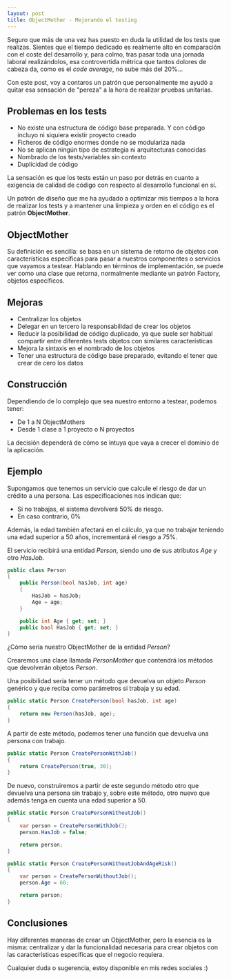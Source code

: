 ```yaml
---
layout: post
title: ObjectMother - Mejorando el testing
---
```


Seguro que más de una vez has puesto en duda la utilidad de los tests que realizas. Sientes que el tiempo dedicado es realmente alto en comparación con el coste del desarrollo y, para colmo, tras pasar toda una jornada laboral realizándolos, esa controvertida métrica que tantos dolores de cabeza da, como es el <i>code average</i>, no sube más del 20%... 

Con este post, voy a contaros un patrón que personalmente me ayudó a quitar esa sensación de "pereza" a la hora de realizar pruebas unitarias.

## Problemas en los tests
* No existe una estructura de código base preparada. Y con código incluyo ni siquiera existir proyecto creado
* Ficheros de código enormes donde no se modulariza nada
* No se aplican ningún tipo de estrategia ni arquitecturas conocidas
* Nombrado de los tests/variables sin contexto
* Duplicidad de código

La sensación es que los tests están un paso por detrás en cuanto a exigencia de calidad de código con respecto al desarrollo funcional en sí.

Un patrón de diseño que me ha ayudado a optimizar mis tiempos a la hora de realizar los tests y a mantener una limpieza y orden en el código es el patrón <b>ObjectMother</b>.

## ObjectMother 
Su definición es sencilla: se basa en un sistema de retorno de objetos con características específicas para pasar a nuestros componentes o servicios que vayamos a testear. Hablando en términos de implementación, se puede ver como una clase que retorna, normalmente mediante un patrón Factory, objetos específicos.

## Mejoras
* Centralizar los objetos
* Delegar en un tercero la responsabilidad de crear los objetos
* Reducir la posibilidad de código duplicado, ya que suele ser habitual compartir entre diferentes tests objetos con similares características
* Mejora la sintaxis en el nombrado de los objetos
* Tener una estructura de código base preparado, evitando el tener que crear de cero los datos

## Construcción
Dependiendo de lo complejo que sea nuestro entorno a testear, podemos tener:
* De 1 a N ObjectMothers
* Desde 1 clase a 1 proyecto o N proyectos

La decisión dependerá de cómo se intuya que vaya a crecer el dominio de la aplicación.

## Ejemplo
Supongamos que tenemos un servicio que calcule el riesgo de dar un crédito a una persona. Las especificaciones nos indican que:
* Si no trabajas, el sistema devolverá 50% de riesgo.
* En caso contrario, 0%

Además, la edad también afectará en el cálculo, ya que no trabajar teniendo una edad superior a 50 años, incrementará el riesgo a 75%.

El servicio recibirá una entidad *Person*, siendo uno de sus atributos *Age* y otro *HasJob*.

```csharp
public class Person
{
	public Person(bool hasJob, int age)
	{
		HasJob = hasJob;
		Age = age;
	}

	public int Age { get; set; }
	public bool HasJob { get; set; }
}
```

¿Cómo sería nuestro ObjectMother de la entidad *Person*?

Crearemos una clase llamada *PersonMother* que contendrá los métodos que devolverán objetos *Person*.

Una posibilidad sería tener un método que devuelva un objeto *Person* genérico y que reciba como parámetros si trabaja y su edad.

```csharp
public static Person CreatePerson(bool hasJob, int age)
{
	return new Person(hasJob, age);
}
```

A partir de este método, podemos tener una función que devuelva una persona con trabajo.

```csharp
public static Person CreatePersonWithJob()
{
	return CreatePerson(true, 30);
}
```

De nuevo, construiremos a partir de este segundo método otro que devuelva una persona sin trabajo y, sobre este método, otro nuevo que además tenga en cuenta una edad superior a 50.

```csharp
public static Person CreatePersonWithoutJob()
{
	var person = CreatePersonWithJob();
	person.HasJob = false;

	return person;
}

public static Person CreatePersonWithoutJobAndAgeRisk()
{
	var person = CreatePersonWithoutJob();
	person.Age = 60;

	return person;
}
```

## Conclusiones
Hay diferentes maneras de crear un ObjectMother, pero la esencia es la misma: centralizar y dar la funcionalidad necesaria para crear objetos con las características específicas que el negocio requiera. 

Cualquier duda o sugerencia, estoy disponible en mis redes sociales :)